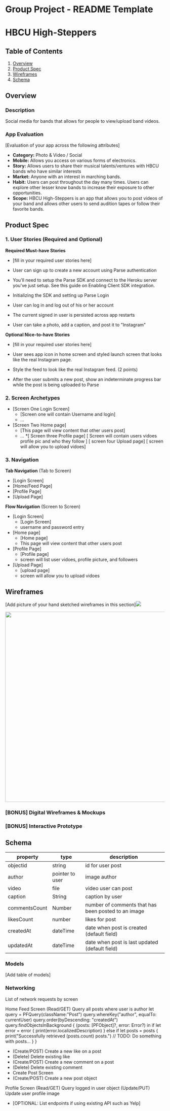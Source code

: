 Group Project - README Template
===

# HBCU High-Steppers

## Table of Contents
1. [Overview](#Overview)
1. [Product Spec](#Product-Spec)
1. [Wireframes](#Wireframes)
2. [Schema](#Schema)

## Overview
### Description
Social media for bands that allows for people to view/upload band videos. 


### App Evaluation
[Evaluation of your app across the following attributes]
- **Category:** Photo & Video / Social 
- **Mobile:** Allows you access on various forms of electronics.
- **Story:** Allows users to share their musical talents/ventures with HBCU bands who have similar interests
- **Market:** Anyone with an interest in marching bands.
- **Habit:** Users can post throughout the day many times. Users can explore other lesser know bands to increase their exposure to other opportunities.
- **Scope:** HBCU High-Steppers is an app that allows you to post videos of your band and allows other users to send audition tapes or follow their favorite bands.

## Product Spec

### 1. User Stories (Required and Optional)

**Required Must-have Stories**

* [fill in your required user stories here]
- User can sign up to create a new account using Parse authentication

- You'll need to setup the Parse SDK and connect to the Heroku server you've just setup. See this guide on Enabling Client SDK integration.
 - Initializing the SDK and setting up Parse Login
- User can log in and log out of his or her account

- The current signed in user is persisted across app restarts 

- User can take a photo, add a caption, and post it to "Instagram" 

**Optional Nice-to-have Stories**

* [fill in your required user stories here]
- User sees app icon in home screen and styled launch screen that looks like the real Instagram page.

- Style the feed to look like the real Instagram feed. (2 points)

- After the user submits a new post, show an indeterminate progress bar while the post is being uploaded to Parse 

### 2. Screen Archetypes

* [Screen One Login Screen]
   * [Screen one will contain Username and login]
   * ...
* [Screen Two Home page]
   * [This page will view content that other users post]
   * ...
   *[ Screen three Profile page]
    [ Screen will contain users vidoes profile pic and who they follow ]
    [ screen four Upload page]
        [ screen will allow you to upload vidoes]
    
### 3. Navigation

**Tab Navigation** (Tab to Screen)

* [Login Screen]
* [Home/Feed Page]
* [Profile Page]
* [Upload Page]

**Flow Navigation** (Screen to Screen)

* [Login Screen]
   * [Login Screen]
   * username and password entry
* [Home page]
   * [Home page]
   * This page will view content that other users post
* [Profile Page]
    * [Profile page]
    * screen will list user vidoes, profile picture, and followers
* [Upload Page]
    * [upload page]
    * screen will allow you to upload vidoes

## Wireframes
[Add picture of your hand sketched wireframes in this section]![](https://i.imgur.com/bTv6UVY.jpg)

<img src="https://imgur.com/9TncPUs" width=600>

### [BONUS] Digital Wireframes & Mockups

### [BONUS] Interactive Prototype

## Schema 
| property      | type           | description
| ------------- | ---------------| ---------------
| objectid      | string         | id for user post 
| author        | pointer to user| image author
| video         | file           | video user can post
| caption       | String         | caption by user
| commentsCount | Number         | number of comments that has been posted to an image
| likesCount    | number         | likes for post
| createdAt     | dateTime       | date when post is created (default field)
| updatedAt     | dateTime       | date when post is last updated (default field)

### Models
[Add table of models]
### Networking
List of network requests by screen

Home Feed Screen
(Read/GET) Query all posts where user is author
    let query = PFQuery(className:"Post")
    query.whereKey("author", equalTo: currentUser)
    query.order(byDescending: "createdAt")
    query.findObjectsInBackground { (posts:                 [PFObject]?, error: Error?) in
    if let error = error { 
      print(error.localizedDescription)
    } else if let posts = posts {
      print("Successfully retrieved \(posts.count) posts.")
  // TODO: Do something with posts...
   }
  }
* (Create/POST) Create a new like on a post
* (Delete) Delete existing like
* (Create/POST) Create a new comment on a post
* (Delete) Delete existing comment
* Create Post Screen
* (Create/POST) Create a new post object

Profile Screen
    (Read/GET) Query logged in user object
    (Update/PUT) Update user profile image

- [OPTIONAL: List endpoints if using existing API such as Yelp]
